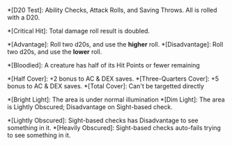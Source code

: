 *[D20 Test]: Ability Checks, Attack Rolls, and Saving Throws. All is rolled with a D20.

*[Critical Hit]: Total damage roll result is doubled.

*[Advantage]: Roll two d20s, and use the <strong>higher</strong> roll.
*[Disadvantage]: Roll two d20s, and use the <strong>lower</strong> roll.

*[Bloodied]: A creature has half of its Hit Points or fewer remaining

<!--- Covers --->

*[Half Cover]: +2 bonus to AC & DEX saves.
*[Three-Quarters Cover]: +5 bonus to AC & DEX saves.
*[Total Cover]: Can't be targetted directly

*[Bright Light]: The area is under normal illumination
*[Dim Light]: The area is Lightly Obscured; Disadvantage on Sight-based check.

*[Lightly Obscured]: Sight-based checks has Disadvantage to see something in it.
*[Heavily Obscured]: Sight-based checks auto-fails trying to see something in it.

<!--- Actions --->

<!---

*[Attack]: Attack with a weapon or an Unarmed Strike.
*[Dash]: For the rest of the turn, give yourself extra Movement equal to your <strong>Speed</strong>.
*[Disengage]: Your Movement doesn't provoke Opportunity Attack for the rest of the turn.
*[Dodge]: Until the start of your next turn, attack rolls against you have <strong>Disadvantage</strong>, and you make Dexterity saving throws with <strong>Advantage</strong>. You lose this benefit if you have the Incapacitated condition or if your <strong>Speed</strong> is 0.
*[Help]: Help another creature's ability check or attack roll, or administer first aid.
*[Hide]: Make a Dexterity (Stealth) check.
*[Influence]: Make a Charisma (Deception, Intimidation, Performance, or Persuasion) or Wisdom (Animal Handling) check to alter a creature's attitude.
*[Magic]: Cast an Action spell, use a magic item, or use a magical feature.
*[Ready]: Prepare to take an action in response to a trigger you define.
*[Search]: Make a Wisdom (Insight, Medicine, Perception, or Survival) check.
*[Study]: Make an Intelligence (Arcana, History, Investigation, Nature, or Religion) check.
*[Utilise]: Use a nonmagical object, don or doff a Shield.

--->